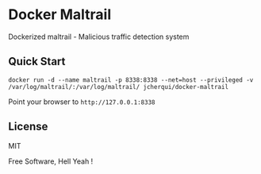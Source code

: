 # Docker Maltrail

Dockerized maltrail - Malicious traffic detection system

Quick Start
---

`docker run -d --name maltrail -p 8338:8338 --net=host --privileged -v /var/log/maltrail/:/var/log/maltrail/ jcherqui/docker-maltrail`

Point your browser to `http://127.0.0.1:8338`

License
---

MIT

Free Software, Hell Yeah !
